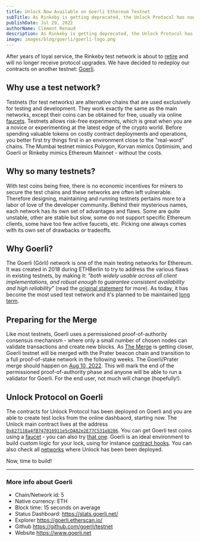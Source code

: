 ```yaml
---
title: Unlock Now Available on Goerli Ethereum Testnet
subTitle: As Rinkeby is getting deprecated, the Unlock Protocol has now been deployed on the Goerli Ethereum Testnet for novice and developers to experiment
publishDate: Jul 29, 2022
authorName: Clément Renaud
description: As Rinkeby is getting deprecated, the Unlock Protocol has now been deployed on the Goerli Ethereum Testnet for novice and developers to experiment.
image: images/blog/goerli/goerli-logo.png
---
```


After years of loyal service, the Rinkeby test network is about to [retire](https://twitter.com/peter_szilagyi/status/1526065746165567488?s=20&t=DWU3cGfm2GNgCQlIyPIjMQ) and will no longer receive protocol upgrades. We have decided to redeploy our contracts on another testnet: [Goerli](https://goerli.net/).

## Why use a test network?

Testnets (for test networks) are alternative chains that are used exclusively for testing and development. They work exactly the same as the main networks, except their coins can be obtained for free, usually via online [faucets](https://goerli-faucet.mudit.blog/). Testnets allows risk-free experiments, which is great when you are a novice or experimenting at the latest edge of the crypto world. Before spending valuable tokens on costly contract deployments and operations, you better first try things first in an environment close to the "real-word" chains. The Mumbai testnet mimics Polygon, Korvan mimics Optimisim, and Goerli or Rinkeby mimics Ethereum Mainnet - without the costs.

## Why so many testnets?

With test coins being free, there is no economic incentives for miners to secure the test chains and these networks are often left vulnerable. Therefore designing, maintaining and running testnets pertains more to a labor of love of the developer community. Behind their mysterious names, each network has its own set of advantages and flaws. Some are quite unstable, other are stable but slow, some do not support specific Ethereum clients, some have too few active faucets, etc. Picking one always comes with its own set of drawbacks or tradeoffs.

## Why Goerli?

The Goerli (Görli) network is one of the main testing networks for Ethereum. It was created in 2018 during ETHBerlin to try to address the various flaws in existing testnets, by making it: *"both widely usable across all client implementations, and robust enough to guarantee consistent availability and high reliability"* (read the [original statement](https://dev.to/5chdn/the-grli-testnet-proposal---a-call-for-participation-58pf) for more). As today, it has become the most used test network and it's planned to be maintained [long term](https://ethereum.org/en/developers/docs/networks/). 

## Preparing for the Merge 

Like most testnets, Goerli uses a permissioned proof-of-authority consensus mechanism - where only a small number of chosen nodes can validate transactions and create new blocks. As [The Merge](https://ethereum.org/en/upgrades/merge/) is getting closer, Goerli testnet will be merged with the Prater beacon chain and transition to a full proof-of-stake network in the following weeks. The Goerli/Prater merge should happen on [Aug 10, 2022](https://etherworld.co/2022/07/16/goerli-and-prater-testnet-merge/). This will mark the end of the permissioned proof-of-authority phase and anyone will be able to run a validator for Goerli. For the end user, not much will change (hopefully!).

## Unlock Protocol on Goerli

The contracts for Unlock Protocol has been deployed on Goerli and you are able to create test locks from the online dashbaord, starting now. The Unlock main contract lives at the address [`0x627118a4fB747016911e5cDA82e2E77C531e8206`](https://goerli.etherscan.io/address/0x627118a4fb747016911e5cda82e2e77c531e8206). You can get Goerli test coins using a [faucet](https://fauceth.komputing.org/?chain=5) - you can also try [that one](https://goerlifaucet.com/). Goerli is an ideal environment to build custom logic for your lock, using for instance [contract hooks](https://docs.unlock-protocol.com/core-protocol/public-lock/hooks#register-a-hook). You can also check all [networks](https://docs.unlock-protocol.com/core-protocol/unlock/networks/) where Unlock has been been deployed. 

Now, time to build!

---

### More info about Goerli

- Chain/Network id: 5
- Native currency: ETH
- Block time: 15 seconds on average
- Status Dashboard: https://stats.goerli.net/
- Explorer https://goerli.etherscan.io/
- Github https://github.com/goerli/testnet
- Website https://www.goerli.net
